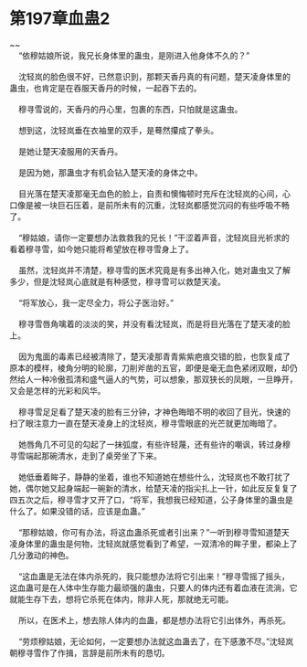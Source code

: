 # 第197章血蛊2
~~<br>&nbsp;&nbsp;&nbsp;&nbsp;“依穆姑娘所说，我兄长身体里的蛊虫，是刚进入他身体不久的？”<br><br>&nbsp;&nbsp;&nbsp;&nbsp;沈轻岚的脸色很不好，已然意识到，那颗天香丹真的有问题，楚天凌身体里的蛊虫，也肯定是在吞服天香丹的时候，一起吞下去的。<br><br>&nbsp;&nbsp;&nbsp;&nbsp;穆寻雪说的，天香丹的丹心里，包裹的东西，只怕就是这蛊虫。<br><br>&nbsp;&nbsp;&nbsp;&nbsp;想到这，沈轻岚垂在衣袖里的双手，是蓦然攥成了拳头。<br><br>&nbsp;&nbsp;&nbsp;&nbsp;是她让楚天凌服用的天香丹。<br><br>&nbsp;&nbsp;&nbsp;&nbsp;是因为她，那蛊虫才有机会钻入楚天凌的身体之中。<br><br>&nbsp;&nbsp;&nbsp;&nbsp;目光落在楚天凌那毫无血色的脸上，自责和懊悔顿时充斥在沈轻岚的心间，心口像是被一块巨石压着，是前所未有的沉重，沈轻岚都感觉沉闷的有些呼吸不畅了。<br><br>&nbsp;&nbsp;&nbsp;&nbsp;“穆姑娘，请你一定要想办法救救我的兄长！”干涩着声音，沈轻岚目光祈求的看着穆寻雪，如今她只能将希望放在穆寻雪身上了。<br><br>&nbsp;&nbsp;&nbsp;&nbsp;虽然，沈轻岚并不清楚，穆寻雪的医术究竟是有多出神入化，她对蛊虫又了解多少，但是沈轻岚心底就是有种感觉，穆寻雪可以救楚天凌。<br><br>&nbsp;&nbsp;&nbsp;&nbsp;“将军放心，我一定尽全力，将公子医治好。”<br><br>&nbsp;&nbsp;&nbsp;&nbsp;穆寻雪唇角噙着的淡淡的笑，并没有看沈轻岚，而是将目光落在了楚天凌的脸上。<br><br>&nbsp;&nbsp;&nbsp;&nbsp;因为鬼面的毒素已经被清除了，楚天凌那青青紫紫疤痕交错的脸，也恢复成了原本的模样，棱角分明的轮廓，刀削斧凿的五官，即便是毫无血色紧闭双眼，却仍然给人一种冷傲孤清和盛气逼人的气势，可以想象，那双狭长的凤眼，一旦睁开，又会是怎样的光彩和风华。<br><br>&nbsp;&nbsp;&nbsp;&nbsp;穆寻雪足足看了楚天凌的脸有三分钟，才神色晦暗不明的收回了目光，快速的扫了眼注意力一直在楚天凌身上的沈轻岚，穆寻雪眼底的光芒就更加晦暗了。<br><br>&nbsp;&nbsp;&nbsp;&nbsp;她唇角几不可见的勾起了一抹弧度，有些许轻蔑，还有些许的嘲讽，转过身穆寻雪端起那碗清水，走到了桌旁坐了下来。<br><br>&nbsp;&nbsp;&nbsp;&nbsp;她低垂着眸子，静静的坐着，谁也不知道她在想些什么，沈轻岚也不敢打扰了她，偶尔她又起身端起一碗新的清水，给楚天凌的指尖扎上一针，如此反反复复了四五次之后，穆寻雪才又开了口，“将军，我想我已经知道，公子身体里的蛊虫是什么了。如果没错的话，应该是血蛊。”<br><br>&nbsp;&nbsp;&nbsp;&nbsp;“那穆姑娘，你可有办法，将这血蛊杀死或者引出来？”一听到穆寻雪知道楚天凌身体里的蛊虫是何物，沈轻岚就感觉看到了希望，一双清冷的眸子里，都染上了几分激动的神色。<br><br>&nbsp;&nbsp;&nbsp;&nbsp;“这血蛊是无法在体内杀死的，我只能想办法将它引出来！”穆寻雪摇了摇头，这血蛊可是在人体中生存能力最顽强的蛊虫，只要人的体内还有着血液在流淌，它就能生存下去，想将它杀死在体内，除非人死，那就绝无可能。<br><br>&nbsp;&nbsp;&nbsp;&nbsp;所以，在医术上，想去除人体内的血蛊，都是想办法将它引出体外，再杀死。<br><br>&nbsp;&nbsp;&nbsp;&nbsp;“劳烦穆姑娘，无论如何，一定要想办法就这血蛊去了，在下感激不尽。”沈轻岚朝穆寻雪作了作揖，言辞是前所未有的恳切。<br><br>
                    

<script>_fwqdsqadxfw()</script>
<div><script>_dfwf1dw();</script></div>
<div><script>_dfwf1agdw();</script></div>
                